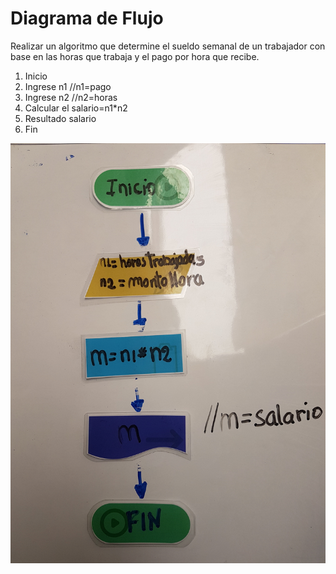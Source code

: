 # Diagrama de Flujo
Realizar un algoritmo que determine el sueldo semanal de un trabajador con base en las horas que trabaja y el pago por hora que recibe.

1. Inicio
2. Ingrese n1   //n1=pago
3. Ingrese n2   //n2=horas
4. Calcular el salario=n1*n2
5. Resultado salario
6. Fin

![image](salario.jpg)
